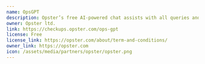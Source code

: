 ```yaml
---
name: OpsGPT
description: Opster’s free AI-powered chat assists with all queries and concerns related to OpenSearch. Have a search-related question? Simply ask OpsGPT and it will provide accurate answers and guide you through complex processes with ease.
owner: Opster ltd.
link: https://checkups.opster.com/ops-gpt 
license: Free
license_link: https://opster.com/about/term-and-conditions/
owner_link: https://opster.com
icon: /assets/media/partners/opster/opster.png
---
```

